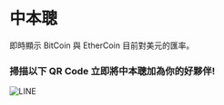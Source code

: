 <h1>中本聰</h1>
即時顯示 BitCoin 與 EtherCoin 目前對美元的匯率。  

### 掃描以下 QR Code 立即將中本聰加為你的好夥伴!  

<img src="https://i.imgur.com/LEfICmA.png" alt="LINE"/>
